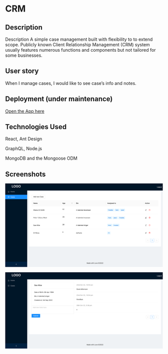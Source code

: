 # CRM 

## Description
Description
A simple case management built with flexibility to to extend scope. Publicly known Client Relationship Management (CRM) system usually features numerous functions and components but not tailored for some businesses. 

## User story
When I manage cases, I would like to see case’s info and notes. 


## Deployment (under maintenance)
[Open the App here](https://guarded-oasis-34202.herokuapp.com/)


## Technologies Used
React, Ant Design

GraphQL, Node.js

MongoDB and the Mongoose ODM

## Screenshots
![](./docs/Cases.png)

![](./docs/CaseItems.png)
